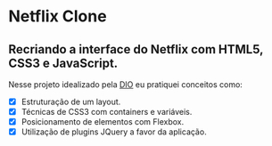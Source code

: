 # Netflix Clone

## Recriando a interface do Netflix com HTML5, CSS3 e JavaScript.

<p> Nesse projeto idealizado pela <a href="https://digitalinnovation.one/">DIO</a> eu pratiquei conceitos como:</p>

- [x] Estruturação de um layout.
- [x] Técnicas de CSS3 com containers e variáveis.
- [x] Posicionamento de elementos com Flexbox.
- [x] Utilização de plugins JQuery a favor da aplicação. 
